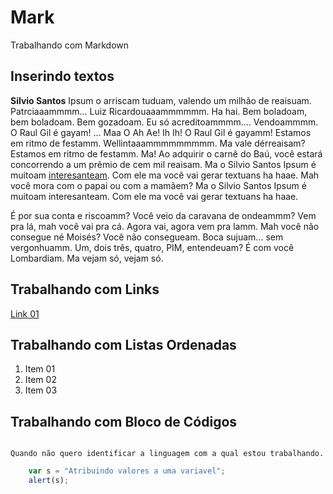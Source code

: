 # Mark
Trabalhando com Markdown

## Inserindo textos
__Silvio Santos__ Ipsum o arriscam tuduam, valendo um milhão de reaisuam. Patrciaaammmm... Luiz Ricardouaaammmmmm. Ha hai. Bem boladoam, bem boladoam. Bem gozadoam. Eu só acreditoammmm.... Vendoammmm. O Raul Gil é gayam! ... Maa O Ah Ae! Ih Ih! O Raul Gil é gayamm! Estamos em ritmo de festamm. Wellintaaammmmmmmmm. Ma vale dérreaisam? Estamos em ritmo de festamm. Ma! Ao adquirir o carnê do Baú, você estará concorrendo a um prêmio de cem mil reaisam. Ma o Silvio Santos Ipsum é muitoam [interesanteam](http://silviosantosipsum.com/ "Acesse o site"). Com ele ma você vai gerar textuans ha haae. Mah você mora com o papai ou com a mamãem? Ma o Silvio Santos Ipsum é muitoam interesanteam. Com ele ma você vai gerar textuans ha haae.

 É por sua conta e riscoamm? Você veio da caravana de ondeammm? Vem pra lá, mah você vai pra cá. Agora vai, agora vem pra lamm. Mah você não consegue né Moisés? Você não consegueam. Boca sujuam... sem vergonhuamm. Um, dois três, quatro, PIM, entendeuam? É com você Lombardiam. Ma vejam só, vejam só.

 ## Trabalhando com Links
[Link 01](http://www.google.com.br "Clique e acesse agora!")

## Trabalhando com Listas Ordenadas
1. Item 01
2. Item 02
3. Item 03

## Trabalhando com Bloco de Códigos
```

Quando não quero identificar a linguagem com a qual estou trabalhando.
```

```javascript
	var s = "Atribuindo valores a uma variavel";
	alert(s);
```	